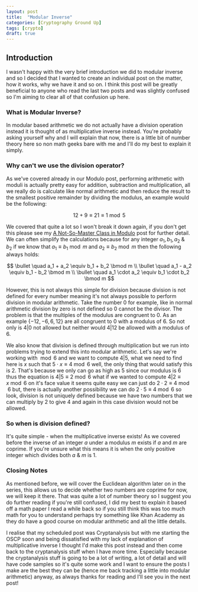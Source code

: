 ```yaml
---
layout: post
title:  "Modular Inverse"
categories: [Cryptography Ground Up]
tags: [crypto]
draft: true
---
```


## Introduction

I wasn't happy with the very brief introduction we did to modular inverse and so I decided that I wanted to create an individual post on the matter, how it works, why we have it and so on. I think this post will be greatly beneficial to anyone who read the last two posts and was slightly confused so I'm aiming to clear all of that confusion up here.

### What is Modular Inverse?

In modular based arithmetic we do not actually have a division operation instead it is thought of as multiplicative inverse instead. You're probably asking yourself why and I will explain that now, there is a little bit of number theory here so non math geeks bare with me and I'll do my best to explain it simply.

### Why can't we use the division operator?

As we've covered already in our Modulo post, performing arithmetic with moduli is actually pretty easy for addition, subtraction and multiplication, all we really do is calculate like normal arithmetic and then reduce the result to the smallest positive remainder by dividing the modulus, an example would be the following:

$$ 12+9 \equiv 21 \equiv 1 \bmod 5 $$

We covered that quite a lot so I won't break it down again, if you don't get this please see my [A Not-So-Master Class in Modulo](https://linxz.co.uk/cryptography%20ground%20up/2019/01/30/CGU-Entry-03.html) post for further detail. We can often simplify the calculations because for any integer $a_1, b_1, a_2 \; \text{&}  \; b_2 \; \text{if we know that} \; a_1 \equiv b_1 \bmod m \; \text{and} \; a_2 \equiv b_2 \bmod m$ then the following always holds:

$$ \bullet \quad a_1 + a_2 \equiv b_1 + b_2 \bmod m \\
\bullet \quad a_1 - a_2 \equiv b_1 - b_2 \bmod m \\
\bullet \quad a_1 \cdot a_2 \equiv b_1 \cdot b_2 \bmod m $$

However, this is not always this simple for division because division is not defined for every number meaning it's not always possible to perform division in modular arithmetic. Take the number 0 for example, like in normal arithmetic division by zero is not defined so 0 cannot be the divisor. The problem is that the multiples of the modulus are congruent to 0. As an example $\{-12, -6, 6, 12 \}$ are all congruent to 0 with a modulus of 6. So not only is $4|0$ not allowed but neither would $4|12$ be allowed with a modulus of 6.

We also know that division is defined through multiplication but we run into problems trying to extend this into modular arithmetic. Let's say we're working with $\bmod 6$ and we want to compute $4|5$, what we need to find here is $x$ such that $5 \cdot x \equiv 4 \bmod 6$ well, the only thing that would satisfy this is 2. That's because we only can go as high as 5 since our modulus is 6 thus the equation is $4|5 \equiv 2 \bmod 6$ what if we wanted to compute $4|2 \equiv x \bmod 6$ on it's face value it seems quite easy we can just do $2 \cdot 2 \equiv 4 \bmod 6$ but, there is actually another possibility we can do $2 \cdot 5 \equiv 4 \bmod 6$ so look, division is not uniquely defined because we have two numbers that we can multiply by 2 to give 4 and again in this case division would not be allowed.

### So when is division defined?

It's quite simple - when the multiplicative inverse exists! As we covered before the inverse of an integer $a$ under a modulus $m$ exists if $a$ and $m$ are coprime. If you're unsure what this means it is when the only positive integer which divides both $a$ & $m$ is 1.

### Closing Notes

As mentioned before, we will cover the Euclidean algorithm later on in the series, this allows us to decide whether two numbers are coprime for now, we will keep it there. That was quite a lot of number theory so I suggest you do further reading if you're still confused, I did my best to explain it based off a math paper I read a while back so if you still think this was too much math for you to understand perhaps try something like Khan Academy as they do have a good course on modular arithmetic and all the little details.

I realise that my scheduled post was Cryptanalysis but with me starting the OSCP soon and being dissatisfied with my lack of explanation of multiplicative inverse I thought I'd make this post instead and then come back to the cryptanalysis stuff when I have more time. Especially because the cryptanalysis stuff is going to be a lot of writing, a lot of detail and will have code samples so it's quite some work and I want to ensure the posts I make are the best they can be (hence me back tracking a little into modular arithmetic) anyway, as always thanks for reading and I'll see you in the next post!